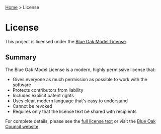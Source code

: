 [Home](index.md) > License

# License

This project is licensed under the [Blue Oak Model License](https://blueoakcouncil.org/license/1.0.0).

## Summary

The Blue Oak Model License is a modern, highly permissive license that:

- Gives everyone as much permission as possible to work with the software
- Protects contributors from liability
- Includes explicit patent rights
- Uses clear, modern language that's easy to understand
- Cannot be revoked
- Requires only that the license text be shared with recipients

For complete details, please see the [full license text](https://github.com/torynet/opera-workspace-tab-manager/blob/main/LICENSE) or visit the [Blue Oak Council website](https://blueoakcouncil.org/license/1.0.0).
